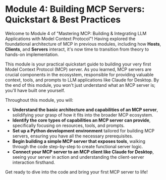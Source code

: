 # Module 4: Building MCP Servers: Quickstart & Best Practices

Welcome to Module 4 of "Mastering MCP: Building & Integrating LLM Applications with Model Context Protocol"! Having explored the foundational architecture of MCP in previous modules, including how **Hosts**, **Clients**, and **Servers** interact, it's now time to transition from theory to hands-on implementation.

This module is your practical quickstart guide to building your very first Model Context Protocol (MCP) server. As you learned, MCP servers are crucial components in the ecosystem, responsible for providing valuable context, tools, and prompts to LLM applications like Claude for Desktop. By the end of this module, you won't just understand what an MCP server is; you'll have built one yourself.

Throughout this module, you will:

*   **Understand the basic architecture and capabilities of an MCP server**, solidifying your grasp of how it fits into the broader MCP ecosystem.
*   **Identify the core types of capabilities an MCP server can provide**, specifically focusing on resources, tools, and prompts.
*   **Set up a Python development environment** tailored for building MCP servers, ensuring you have all the necessary prerequisites.
*   **Begin building a simple MCP server that exposes tools**, walking through the code step-by-step to create functional server logic.
*   **Connect your MCP server to an MCP client like Claude for Desktop**, seeing your server in action and understanding the client-server interaction firsthand.

Get ready to dive into the code and bring your first MCP server to life!